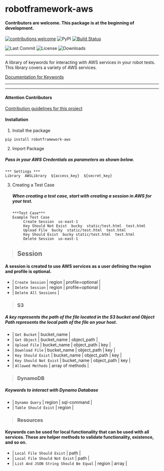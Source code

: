 # robotframework-aws

#### Contributors are welcome. This package is at the beginning of development.
 [![contributions welcome](https://img.shields.io/badge/contributions-welcome-brightgreen.svg?style=flat)](https://github.com/dwyl/esta/issues)
 ![PyPI](https://img.shields.io/pypi/v/robotframework-aws.svg)
 [![Build Status](https://travis-ci.com/teaglebuilt/robotframework-AWS.svg?branch=master)](https://travis-ci.com/teaglebuilt/robotframework-AWS)
 
![Last Commit](https://img.shields.io/github/last-commit/teaglebuilt/robotframework-AWS)
![License](https://img.shields.io/pypi/l/robotframework-aws)
![Downloads](https://img.shields.io/pypi/dm/robotframework-aws)

---------------
A library of keywords for interacting with AWS services in your robot tests. This library covers a variety of AWS services.

[Documentation for Keywords](https://teaglebuilt.github.io/robotframework-AWS/)

____________
___________
#### Attention Contributors
  [Contribution guidelines for this project](CONTRIBUTING.md)

#### Installation

1. Install the package

```
pip install robotframework-aws
```

2. Import Package
  ##### Pass in your AWS Credentials as parameters as shown below.
```
*** Settings ***
Library  AWSLibrary  ${access_key}  ${secret_key}
```

3. Creating a Test Case
   ##### When creating a test case, start with creating a session in AWS for your test.
   ```
   ***Test Case***
   Example Test Case
        Create Session  us-east-1
        Key Should Not Exist  bucky  static/test.html  test.html
        Upload File  bucky  static/test.html  test.html
        Key Should Exist  bucky static/test.html  test.html
        Delete Session  us-east-1
   ```

> ## Session
####  A session is created to use AWS services as a user defining the region and profile is optional.

 - | `Create Session` | region | profile=optional |
 - | `Delete Session` | region | profile=optional |
 - | `Delete All Sessions` |

 > ### S3 
#####  A key represents the path of the file located in the S3 bucket and Object Path represents the local path of the file on your host.

 - | `Get Bucket` | bucket_name |
 - | `Get Object` | bucket_name | object_path |
 - | `Upload File` | bucket_name | object_path | key |
 - | `Download File` | bucket_name | object_path | key |
 - | `Key Should Exist` | bucket_name | object_path | key |
 - | `Key Should Not Exist` | bucket_name | object_path | key |
 - | `Allowed Methods` | array of methods |


 > ### DynamoDB
#####  Keywords to interact with Dynamo Database

 - | `Dynamo Query` | region | sql-command |
 - | `Table Should Exist` | region |



> ### Resources
####  Keywords can be used for local functionality that can be used with all services. These are helper methods to validate functionality, existence, and so on.

 - | `Local File Should Exist` | path |
 - | `Local File Should Not Exist` | path |
 - | `List And JSON String Should Be Equal` | region | array |

